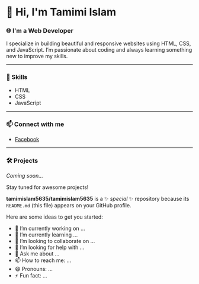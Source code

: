 # 👋 Hi, I'm Tamimi Islam

### 🌐 I'm a Web Developer

I specialize in building beautiful and responsive websites using HTML, CSS, and JavaScript. I’m passionate about coding and always learning something new to improve my skills.

---

### 🚀 Skills
- HTML
- CSS
- JavaScript

---

### 📫 Connect with me
- [Facebook](https://www.facebook.com/md.tamim.islam.254297)

---

### 🛠️ Projects
*Coming soon...*

Stay tuned for awesome projects!

**tamimislam5635/tamimislam5635** is a ✨ _special_ ✨ repository because its `README.md` (this file) appears on your GitHub profile.

Here are some ideas to get you started:

- 🔭 I’m currently working on ...
- 🌱 I’m currently learning ...
- 👯 I’m looking to collaborate on ...
- 🤔 I’m looking for help with ...
- 💬 Ask me about ...
- 📫 How to reach me: ...
- 😄 Pronouns: ...
- ⚡ Fun fact: ...

